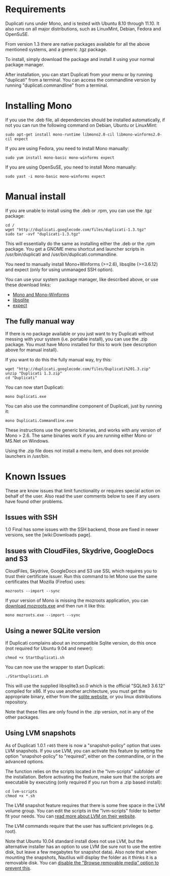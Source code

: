 # Requirements #

Duplicati runs under Mono, and is tested with Ubuntu 8.10 through 11.10.
It also runs on all major distributions, such as LinuxMint, Debian, Fedora and OpenSuSE.

From version 1.3 there are native packages available for all the above mentioned systems, and a generic .tgz package.

To install, simply download the package and install it using your normal package manager.

After installation, you can start Duplicati from your menu or by running "duplicati" from a terminal. You can access the commandline version by running "duplicati.commandline" from a terminal.

# Installing Mono #
If you use the .deb file, all dependencies should be installed automatically, if not you can run the following command on Debian, Ubuntu or LinuxMint:
```
sudo apt-get install mono-runtime libmono2.0-cil libmono-winforms2.0-cil expect
```

If you are using Fedora, you need to install Mono manually:
```
sudo yum install mono-basic mono-winforms expect
```

If you are using OpenSuSE, you need to install Mono manually:
```
sudo yast -i mono-basic mono-winforms expect
```

# Manual install #
If you are unable to install using the .deb or .rpm, you can use the .tgz package:
```
cd /
wget "http://duplicati.googlecode.com/files/duplicati-1.3.tgz"
sudo tar -xvf "duplicati-1.3.tgz"
```

This will essentially do the same as installing either the .deb or the .rpm package. You get a GNOME menu shortcut and launcher scripts in /usr/bin/duplicati and /usr/bin/duplicati.commandline.

You need to manually install Mono+Winforms (>=2.6), libsqlite (>=3.6.12) and expect (only for using unmanaged SSH option).

You can use your system package manager, like described above, or use these download links:
  * [Mono and Mono-Winforms](http://www.go-mono.com/mono-downloads/download.html)
  * [libsqlite](http://www.sqlite.org/download.html)
  * [expect](http://sourceforge.net/projects/expect/files/Expect/)

## The fully manual way ##
If there is no package available or you just want to try Duplicati without messing with your system (i.e. portable install), you can use the .zip package. You must have Mono installed for this to work (see description above for manual install).

If you want to do this the fully manual way, try this:
```
wget "http://duplicati.googlecode.com/files/Duplicati%201.3.zip"
unzip "Duplicati 1.3.zip"
cd "Duplicati"
```

You can now start Duplicati:
```
mono Duplicati.exe
```

You can also use the commandline component of Duplicati, just by running it:
```
mono Duplicati.Commandline.exe
```

These instructions use the generic binaries, and works with any version of Mono > 2.6. The same binaries work if you are running either Mono or MS.Net on Windows.

Using the .zip file does not install a menu item, and does not provide launchers in /usr/bin.

# Known Issues #

These are know issues that limit functionality or requires special action on behalf of the user. Also read the user comments below to see if any users have found other problems.

## Issues with SSH ##
1.0 Final has some issues with the SSH backend, those are fixed in newer versions, see the [wiki:Downloads page].

## Issues with CloudFiles, Skydrive, GoogleDocs and S3 ##
CloudFiles, Skydrive, GoogleDocs and S3 use SSL which requires you to trust their certificate issuer. Run this command to let Mono use the same certificates that Mozilla (Firefox) uses:
```
mozroots --import --sync
```

If your version of Mono is missing the mozroots application, you can [download mozroots.exe](http://www.2shared.com/file/Zg7H-IBV/mozroots.html) and then run it like this:
```
mono mozroots.exe --import --sync
```



## Using a newer SQLite version ##
If Duplicati complains about an incompatible Sqlite version, do this once (not required for Ubuntu 9.04 and newer):
```
chmod +x StartDuplicati.sh
```

You can now use the wrapper to start Duplicati:
```
./StartDuplicati.sh
```

This will use the supplied libsqlite3.so.0 which is the official "SQLite3 3.6.12" compiled for x86. If you use another architecture, you must get the appropriate binary, either from the [sqlite website](http://www.sqlite.org), or you linux distributions repository.

Note that these files are only found in the .zip version, not in any of the other packages.

## Using LVM snapshots ##
As of Duplicati 1.0.1 `r465` there is now a "snapshot-policy" option that uses LVM snapshots. If you use LVM, you can activate this feature by setting the option "snapshot-policy" to "required", either on the commandline, or in the advanced options.

The function relies on the scripts located in the "lvm-scripts" subfolder of the installation. Before activating the feature, make sure that the scripts are executable by executing (only required if you run from a .zip based install):
```
cd lvm-scripts
chmod +x *.sh
```

The LVM snapshot feature requires that there is some free space in the LVM volume group. You can edit the scripts in the "lvm-scripts" folder to better fit your needs. You can [read more about LVM on their website](http://sourceware.org/lvm2/).

The LVM commands require that the user has sufficient privileges (e.g. root).

Note that Ubuntu 10.04 standard install does not use LVM, but the alternative installer has an option to use LVM (be sure not to use the entire disk, but leave a few megabytes for snapshot data). Also note that when mounting the snapshots, Nautilus will display the folder as it thinks it is a removable disk. You can [disable the "Browse removable media" option to prevent this](http://ubuntuforums.org/showthread.php?t=392167).